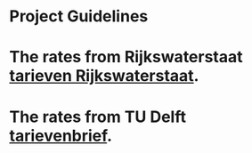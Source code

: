 # Project Guidelines

# The rates from Rijkswaterstaat [tarieven Rijkswaterstaat](./Appendices/Geactualiseerde_tarieven_rijkswaterstaat_signedKH.pdf).

# The rates from TU Delft [tarievenbrief](./Appendices/Tarievenbrief%202024%20Nederlands.pdf).

